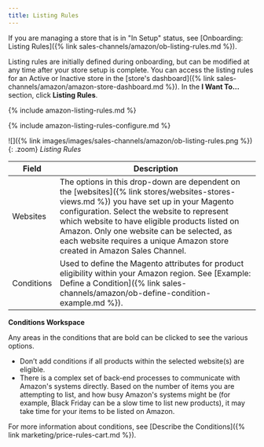 ```yaml
---
title: Listing Rules 
---
```



If you are managing a store that is in "In Setup" status, see [Onboarding: Listing Rules]({% link sales-channels/amazon/ob-listing-rules.md %}).

Listing rules are initially defined during onboarding, but can be modified at any time after your store setup is complete. You can access the listing rules for an Active or Inactive store in the [store's dashboard]({% link sales-channels/amazon/amazon-store-dashboard.md %}). In the **I Want To...** section, click **Listing Rules**.

{% include amazon-listing-rules.md %}

{% include amazon-listing-rules-configure.md %}

![]({% link images/images/sales-channels/amazon/ob-listing-rules.png %}){: .zoom}
_Listing Rules_

|Field|Description|
|---|---|
|Websites|The options in this drop-down are dependent on the [websites]({% link stores/websites-stores-views.md %}) you have set up in your Magento configuration. Select the website to represent which website to have eligible products listed on Amazon. Only one website can be selected, as each website requires a unique Amazon store created in Amazon Sales Channel. |
|Conditions|Used to define the Magento attributes for product eligibility within your Amazon region. See [Example: Define a Condition]({% link sales-channels/amazon/ob-define-condition-example.md %}). |

**Conditions Workspace**

Any areas in the conditions that are bold can be clicked to see the various options.

- Don’t add conditions if all products within the selected website(s) are eligible.
- There is a complex set of back-end processes to communicate with Amazon's systems directly. Based on the number of items you are attempting to list, and how busy Amazon's systems might be (for example, Black Friday can be a slow time to list new products), it may take time for your items to be listed on Amazon.

For more information about conditions, see [Describe the Conditions]({% link marketing/price-rules-cart.md %}).

